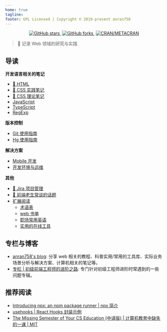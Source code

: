 ```yaml
---
home: true
tagline: 
footer: GPL Licensed | Copyright © 2019-present anran758
---
```


<p align="center">
  <a style="margin-right: 4px" href="https://github.com/anran758/Front-End-Lab/stargazers">
    <img alt="GitHub stars" src="https://img.shields.io/github/stars/anran758/Front-End-Lab.svg?style=flat-square">
  </a>
  <a style="margin-right: 4px" href="https://github.com/anran758/Front-End-Lab/network">
    <img alt="GitHub forks" src="https://img.shields.io/github/forks/anran758/Front-End-Lab.svg?style=flat-square">
  </a>
  <a href="https://github.com/anran758/Front-End-Lab">
    <img alt="CRAN/METACRAN" src="https://img.shields.io/cran/l/devtools.svg?style=flat-square">
  </a>
</p>

> :art: 记录 Web 领域的研究与实践

## 导读

**开发语言相关的笔记**

- [:memo: HTML](./html)
- [:truck: CSS 实践笔记](./css/README.md)
- [:construction: CSS 理论笔记](./css/theory.md)
- [JavaScript](./javascript)
- [TypeScript](./typescript)
- [RegExp](./REGEXP)

**版本控制**

- [Git 使用指南](./git)
- [Hg 使用指南](./hg)

**解决方案**

- [Mobile 开发](./mobile)
- [开发环境与运维](./operations/README.md)

**其他**

- [:art: Jira 项目管理](./jira)
- [:art: 前端老生常谈的话题](./topic/README.md)
- [扩展阅读](./further)
  - [术语表](./further/glossary.md)
  - [web 书单](./further/booklist.md)
  - [职场常用英语](./further/en.md)
  - [实用的在线工具](./further/booklist.md)

## 专栏与博客

- [anran758's blog](https://anran758.github.io/blog/): 分享 web 相关的教程、科普实用/常用的工具库、实际业务场景分析与解决方案、计算机相关的笔记等。
- [专栏 | 初级前端工程师的进阶之路](https://zhuanlan.zhihu.com/c_1147180666474176512): 专门针对初级工程师进阶时常遇到的一些问题专辑。

## 推荐阅读

- [Introducing npx: an npm package runner | npx 简介](https://medium.com/@maybekatz/introducing-npx-an-npm-package-runner-55f7d4bd282b)
- [usehooks | React Hooks 封装示例](https://usehooks.com/)
- [The Missing Semester of Your CS Education (中译版) | 计算机教育中缺失的一课 | MIT](https://missing-semester-cn.github.io/)
